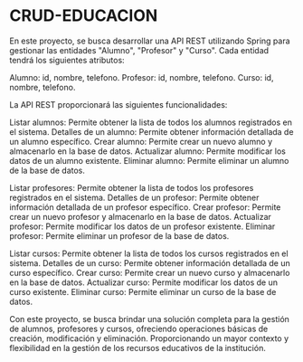 # CRUD-EDUCACION

En este proyecto, se busca desarrollar una API REST utilizando Spring para gestionar las entidades "Alumno", "Profesor" y "Curso". Cada entidad tendrá los siguientes atributos:

Alumno: id, nombre, telefono.
Profesor: id, nombre, telefono.
Curso: id, nombre, telefono.

La API REST proporcionará las siguientes funcionalidades:

Listar alumnos: Permite obtener la lista de todos los alumnos registrados en el sistema.
Detalles de un alumno: Permite obtener información detallada de un alumno específico.
Crear alumno: Permite crear un nuevo alumno y almacenarlo en la base de datos.
Actualizar alumno: Permite modificar los datos de un alumno existente.
Eliminar alumno: Permite eliminar un alumno de la base de datos.

Listar profesores: Permite obtener la lista de todos los profesores registrados en el sistema.
Detalles de un profesor: Permite obtener información detallada de un profesor específico.
Crear profesor: Permite crear un nuevo profesor y almacenarlo en la base de datos.
Actualizar profesor: Permite modificar los datos de un profesor existente.
Eliminar profesor: Permite eliminar un profesor de la base de datos.

Listar cursos: Permite obtener la lista de todos los cursos registrados en el sistema.
Detalles de un curso: Permite obtener información detallada de un curso específico.
Crear curso: Permite crear un nuevo curso y almacenarlo en la base de datos.
Actualizar curso: Permite modificar los datos de un curso existente.
Eliminar curso: Permite eliminar un curso de la base de datos.

Con este proyecto, se busca brindar una solución completa para la gestión de alumnos, profesores y cursos, ofreciendo operaciones básicas de creación, modificación y eliminación. Proporcionando un mayor contexto y flexibilidad en la gestión de los recursos educativos de la institución.
